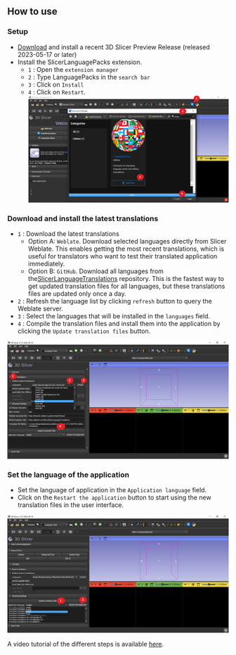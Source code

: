 ## How to use

### Setup

- [Download](https://download.slicer.org) and install a recent 3D Slicer Preview Release (released 2023-05-17 or later)
- Install the SlicerLanguagePacks extension. 
  - `1` : Open the `extension manager`
  - `2` : Type LanguagePacks in the `search bar`
  - `3` : Click on `Install`
  - `4` : Click on `Restart`.
  ![](Docs/LanguageInstall.png)

### Download and install the latest translations

- `1` : Download the latest translations
  - Option A: `Weblate`. Download selected languages directly from Slicer Weblate. This enables getting the most recent translations, which is useful for translators who want to test their translated application immediately.
  - Option B: `GitHub`. Download all languages from the[SlicerLanguageTranslations](https://github.com/Slicer/SlicerLanguageTranslations) repository. This is the fastest way to get updated translation files for all languages, but these translations files are updated only once a day.
- `2` : Refresh the language list by clicking `refresh` button to query the Weblate server.
- `3` : Select the languages that will be installed in the `languages` field.
- `4` : Compile the translation files and install them into the application by clicking the `Update translation files` button.

![](Docs/UpdateTranslation.png)

### Set the language of the application

- Set the language of application in the `Application language` field.
- Click on the `Restart the application` button to start using the new translation files in the user interface.

![](Docs/SetLanguage.png)


A video tutorial of the different steps is available [here](https://www.youtube.com/watch?v=pANAmbhl36o&t=10s).
